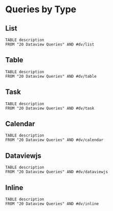 # Queries by Type

## List
```dataview
TABLE description
FROM "20 Dataview Queries" AND #dv/list 
```

## Table
```dataview
TABLE description
FROM "20 Dataview Queries" AND #dv/table 
```

## Task
```dataview
TABLE description
FROM "20 Dataview Queries" AND #dv/task
```

## Calendar
```dataview
TABLE description
FROM "20 Dataview Queries" AND #dv/calendar  
```

## Dataviewjs
```dataview
TABLE description
FROM "20 Dataview Queries" AND #dv/dataviewjs  
```

## Inline
```dataview
TABLE description
FROM "20 Dataview Queries" AND #dv/inline  
```